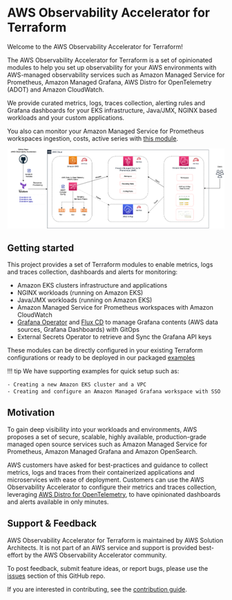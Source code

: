# AWS Observability Accelerator for Terraform

Welcome to the AWS Observability Accelerator for Terraform!

The AWS Observability Accelerator for Terraform is a set of opinionated modules to
help you set up observability for your AWS environments with
AWS-managed observability services such as Amazon Managed Service for Prometheus,
Amazon Managed Grafana, AWS Distro for OpenTelemetry (ADOT) and Amazon CloudWatch.

We provide curated metrics, logs, traces collection, alerting rules and Grafana
dashboards for your EKS infrastructure, Java/JMX, NGINX based workloads and
your custom applications.

You also can monitor your Amazon Managed Service for Prometheus workspaces ingestion,
costs, active series with [this module](https://aws-observability.github.io/terraform-aws-observability-accelerator/workloads/managed-prometheus/).

<img width="1501" alt="image" src="images/dark-o11y-accelerator-amp-xray.png">

## Getting started

This project provides a set of Terraform modules to enable metrics, logs and
traces collection, dashboards and alerts for monitoring:

- Amazon EKS clusters infrastructure and applications
- NGINX workloads (running on Amazon EKS)
- Java/JMX workloads (running on Amazon EKS)
- Amazon Managed Service for Prometheus workspaces with Amazon CloudWatch
- [Grafana Operator](https://github.com/grafana-operator/grafana-operator) and [Flux CD](https://fluxcd.io/) to manage Grafana contents (AWS data sources, Grafana Dashboards) with GitOps
- External Secrets Operator to retrieve and Sync the Grafana API keys

These modules can be directly configured in your existing Terraform
configurations or ready to be deployed in our packaged
[examples](https://github.com/aws-observability/terraform-aws-observability-accelerator/tree/main/examples)

!!! tip
    We have supporting examples for quick setup such as:

    - Creating a new Amazon EKS cluster and a VPC
    - Creating and configure an Amazon Managed Grafana workspace with SSO

## Motivation

To gain deep visibility into your workloads and environments, AWS proposes a
set of secure, scalable, highly available, production-grade managed open
source services such as Amazon Managed Service for Prometheus, Amazon Managed
Grafana and Amazon OpenSearch.

AWS customers have asked for best-practices and guidance to collect metrics, logs
and traces from their containerized applications and microservices with ease of
deployment. Customers can use the AWS Observability Accelerator to configure their
metrics and traces collection, leveraging [AWS Distro for OpenTelemetry](https://aws-otel.github.io/),
to have opinionated dashboards and alerts available in only minutes.


## Support & Feedback

AWS Observability Accelerator for Terraform is maintained by AWS Solution Architects.
It is not part of an AWS service and support is provided best-effort by the
AWS Observability Accelerator community.

To post feedback, submit feature ideas, or report bugs, please use the [issues](https://github.com/aws-observability/terraform-aws-observability-accelerator/issues) section of this GitHub repo.

If you are interested in contributing, see the [contribution guide](https://github.com/aws-observability/terraform-aws-observability-accelerator/blob/main/CONTRIBUTING.md).
